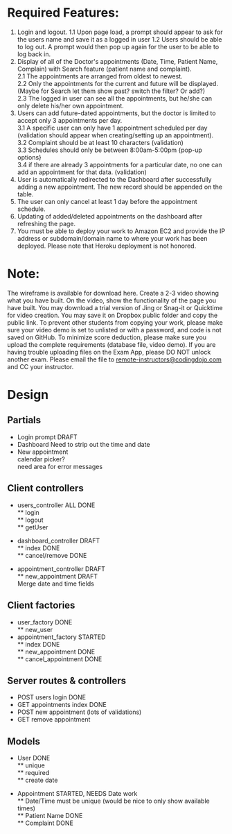 # Required Features:

1. Login and logout.
1.1 Upon page load, a prompt should appear to ask for the users name and save it as a logged in user
1.2 Users should be able to log out.  A prompt would then pop up again for the user to be able to log back in.
2. Display of all of the Doctor's appointments (Date, Time, Patient Name, Complain) with Search feature (patient name and complaint).<br>
2.1 The appointments are arranged from oldest to newest.<br>
2.2 Only the appointments for the current and future will be displayed.  (Maybe for Search let them show past?  switch the filter?  Or add?)<br>
2.3 The logged in user can see all the appointments, but he/she can only delete his/her own appointment.
3. Users can add future-dated appointments, but the doctor is limited to accept only 3 appointments per day. <br>
3.1 A specific user can only have 1 appointment scheduled per day (validation should appear when creating/setting up an appointment).<br>
3.2 Complaint should be at least 10 characters (validation)<br>
3.3 Schedules should only be between 8:00am-5:00pm {pop-up options}<br>
3.4 if there are already 3 appointments for a particular date, no one can add an appointment for that data.  (validation)
4. User is automatically redirected to the Dashboard after successfully adding a new appointment. The new record should be appended on the table.
5. The user can only cancel at least 1 day before the appointment schedule.
6. Updating of added/deleted appointments on the dashboard after refreshing the page.
7. You must be able to deploy your work to Amazon EC2 and provide the IP address or subdomain/domain name to where your work has been deployed. Please note that Heroku deployment is not honored.

# Note:

The wireframe is available for download here.
Create a 2-3 video showing what you have built. On the video, show the functionality of the page you have built. You may download a trial version of Jing or Snag-it or Quicktime for video creation. You may save it on Dropbox public folder and  copy the public link.
To prevent other students from copying your work, please make sure your video demo is set to unlisted or with a password, and code is not saved on GitHub.
To minimize score deduction, please make sure you upload the complete requirements (database file, video demo).
If you are having trouble uploading files on the Exam App, please DO NOT unlock another exam. Please email the file to remote-instructors@codingdojo.com and CC your instructor.

# Design

## Partials
* Login prompt  DRAFT
* Dashboard   Need to strip out the time and date
* New appointment<br>
    calendar picker?<br>
    need area for error messages

## Client controllers
* users_controller ALL DONE<br>
** login<br>
** logout<br>
** getUser<br>

* dashboard_controller DRAFT<br>
** index DONE<br>
** cancel/remove  DONE<br>

* appointment_controller DRAFT<br>
** new_appointment  DRAFT<br>
    Merge date and time fields


## Client factories
* user_factory  DONE<br>
** new_user <br>
* appointment_factory  STARTED<br>
** index   DONE <br>
** new_appointment DONE<br>
** cancel_appointment DONE<br>

## Server routes & controllers
* POST users login  DONE
* GET appointments index  DONE
* POST new appointment  (lots of validations)
* GET remove appointment  

## Models
* User  DONE<br>
** unique<br>
** required<br>
** create date<br>

* Appointment  STARTED, NEEDS Date work <br>
** Date/Time must be unique (would be nice to only show available times)<br>
** Patient Name DONE<br>
** Complaint DONE<br>
